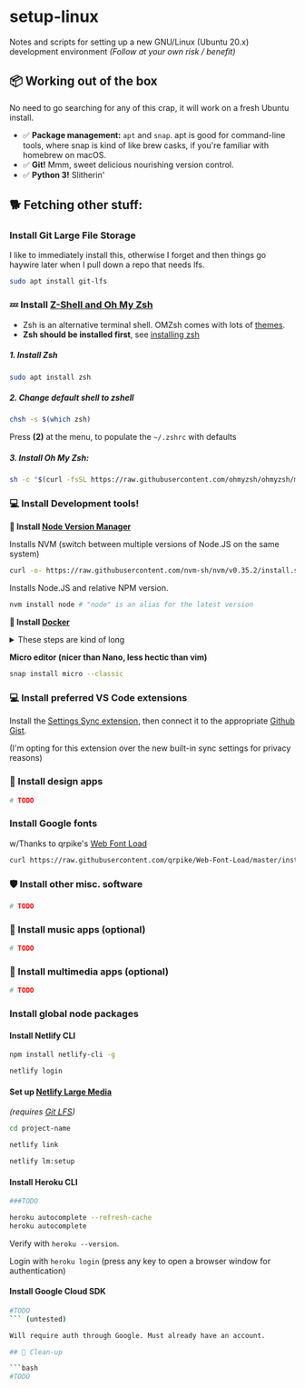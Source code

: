# setup-linux

Notes and scripts for setting up a new GNU/Linux (Ubuntu 20.x) development environment _(Follow at your own risk / benefit)_

## 📦️ Working out of the box

No need to go searching for any of this crap, it will work on a fresh Ubuntu install.

- ✅️ **Package management:** `apt` and `snap`. apt is good for command-line tools, where snap is kind of like brew casks, if you're familiar with homebrew on macOS.
- ✅️ **Git!** Mmm, sweet delicious nourishing version control.
- ✅️ **Python 3!** Slitherin'

## 🐕️ Fetching other stuff:

### Install Git Large File Storage

I like to immediately install this, otherwise I forget and then things go haywire later when I pull down a repo that needs lfs.

```bash
sudo apt install git-lfs
```

### 💤 Install [Z-Shell and Oh My Zsh](https://github.com/ohmyzsh/ohmyzsh)

- Zsh is an alternative terminal shell. OMZsh comes with lots of [themes](https://github.com/ohmyzsh/ohmyzsh#themes).
- **Zsh should be installed first**, see [installing zsh](https://github.com/ohmyzsh/ohmyzsh/wiki/Installing-ZSH)

##### 1. Install Zsh

```bash
sudo apt install zsh
```

##### 2. Change default shell to zshell

```bash
chsh -s $(which zsh)
```

Press **(2)** at the menu, to populate the `~/.zshrc` with defaults

##### 3. Install Oh My Zsh:

```bash
sh -c "$(curl -fsSL https://raw.githubusercontent.com/ohmyzsh/ohmyzsh/master/tools/install.sh)"
```

### 💻️ Install Development tools!


**💚 Install [Node Version Manager](https://github.com/nvm-sh/nvm)**

Installs NVM (switch between multiple versions of Node.JS on the same system)

```bash
curl -o- https://raw.githubusercontent.com/nvm-sh/nvm/v0.35.2/install.sh | bash
```

Installs Node.JS <version> and relative NPM version.

```bash
nvm install node # "node" is an alias for the latest version
```

**🐳️ Install [Docker](https://docs.docker.com/engine/install/ubuntu/)**

<details>
<summary>These steps are kind of long</summary>
	
Remove old versions

```bash
sudo apt-get remove docker docker-engine docker.io containerd runc 
```

Setup the apt repository

```bash
sudo apt-get install \
    apt-transport-https \
    ca-certificates \
    curl \
    gnupg-agent \
    software-properties-common
```

Add GPG key

```bash
curl -fsSL https://download.docker.com/linux/ubuntu/gpg | sudo apt-key add -
```

Verify key

```bash
sudo apt-key fingerprint 0EBFCD88
```

Add respository

```bash
sudo add-apt-repository \
   "deb [arch=amd64] https://download.docker.com/linux/ubuntu \
   $(lsb_release -cs) \
   stable"
```

Install latest versions

```bash
sudo apt-get update
sudo apt-get install docker-ce docker-ce-cli containerd.io
```

</details>



**Micro editor (nicer than Nano, less hectic than vim)**

```bash
snap install micro --classic
```

### 💻 Install preferred VS Code extensions

Install the [Settings Sync extension](https://marketplace.visualstudio.com/items?itemName=Shan.code-settings-sync), then connect it to the appropriate [Github Gist](https://gist.github.com/miclgael/79b65d3420f95a943eb9bf94be1399c5).

(I'm opting for this extension over the new built-in sync settings for privacy reasons)

### 🎨 Install design apps

```bash
# TODO
```

### Install Google fonts

w/Thanks to qrpike's [Web Font Load](https://github.com/qrpike/Web-Font-Load)

```bash
curl https://raw.githubusercontent.com/qrpike/Web-Font-Load/master/install.sh | bash
```

### 🛡 Install other misc. software

```bash
# TODO
```

### 🎹 Install music apps (optional)

```bash
# TODO
```

### 📼 Install multimedia apps (optional)

```bash
# TODO
```

### Install global node packages

#### Install Netlify CLI

```bash
npm install netlify-cli -g

netlify login
```


#### Set up [Netlify Large Media](https://docs.netlify.com/large-media/setup/)

_(requires [Git LFS](#install-git-large-file-storage))_

```bash
cd project-name

netlify link

netlify lm:setup
```

#### Install Heroku CLI

```bash
###TODO

heroku autocomplete --refresh-cache
heroku autocomplete
```

Verify with `heroku --version`.

Login with `heroku login` (press any key to open a browser window for authentication)

#### Install Google Cloud SDK

```bash
#TODO
``` (untested)

Will require auth through Google. Must already have an account.

## 🧼 Clean-up

```bash
#TODO
```
